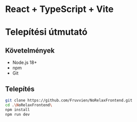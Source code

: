 # React + TypeScript + Vite

# Telepítési útmutató

## Követelmények

- Node.js 18+
- npm 
- Git

## Telepítés

```bash
git clone https://github.com/Fruvvien/NoRelaxFrontend.git
cd .\NoRelaxFrontend\
npm install
npm run dev
